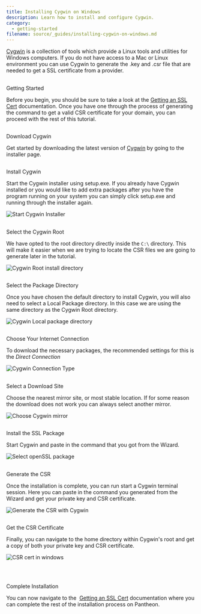 ```yaml
---
title: Installing Cygwin on Windows
description: Learn how to install and configure Cygwin.
category:
  - getting-started
filename: source/_guides/installing-cygwin-on-windows.md
---
```


[Cygwin](http://cygwin.com/install.html) is a collection of tools which provide a Linux tools and utilities for Windows computers. If you do not have access to a Mac or Linux environment you can use Cygwin to generate the .key and .csr file that are needed to get a SSL certificate from a provider.

##Getting Started

Before you begin, you should be sure to take a look at the [Getting an SSL Cert](/documentation/howto/adding-a-ssl-certificate-for-secure-https-communication/) documentation. Once you have one through the process of generating the command to get a valid CSR certificate for your domain, you can proceed with the rest of this tutorial.

##Download Cygwin

Get started by downloading the latest version of [Cygwin](http://cygwin.com/install.html) by going to the installer page. 

##Install Cygwin

Start the Cygwin installer using setup.exe. If you already have Cygwin installed or you would like to add extra packages after you have the program running on your system you can simply click setup.exe and running through the installer again.



 ![Start Cygwin Installer](https://pantheon-systems.desk.com/customer/portal/attachments/40750)  

##Select the Cygwin Root

We have opted to the root directory directly inside the `C:\` directory. This will make it easier when we are trying to locate the CSR files we are going to generate later in the tutorial.



 ![Cygwin Root install directory](https://pantheon-systems.desk.com/customer/portal/attachments/40751)  

##Select the Package Directory

Once you have chosen the default directory to install Cygwin, you will also need to select a Local Package directory. In this case we are using the same directory as the Cygwin Root directory.



 ![Cygwin Local package directory](https://pantheon-systems.desk.com/customer/portal/attachments/40752)
##Choose Your Internet Connection

To download the necessary packages, the recommended settings for this is the _Direct Connection_



 ![Cygwin Connection Type](https://pantheon-systems.desk.com/customer/portal/attachments/40753)  

##Select a Download Site

Choose the nearest mirror site, or most stable location. If for some reason the download does not work you can always select another mirror.



 ![Choose Cygwin mirror](https://pantheon-systems.desk.com/customer/portal/attachments/40755)  

##Install the SSL Package

Start Cygwin and paste in the command that you got from the Wizard.

 ![Select openSSL package](https://pantheon-systems.desk.com/customer/portal/attachments/40768)  

##Generate the CSR

Once the installation is complete, you can run start a Cygwin terminal session. Here you can paste in the command you generated from the Wizard and get your private key and CSR certificate.



 ![Generate the CSR with Cygwin](https://pantheon-systems.desk.com/customer/portal/attachments/40769)
##Get the CSR Certificate

Finally, you can navigate to the home directory within Cygwin's root and get a copy of both your private key and CSR certificate.



 ![CSR cert in windows](https://pantheon-systems.desk.com/customer/portal/attachments/40770)  

 

##Complete Installation

You can now navigate to the  [Getting an SSL Cert](/documentation/howto/adding-a-ssl-certificate-for-secure-https-communication/#getting-the-SSL-certificate) documentation where you can complete the rest of the installation process on Pantheon.
